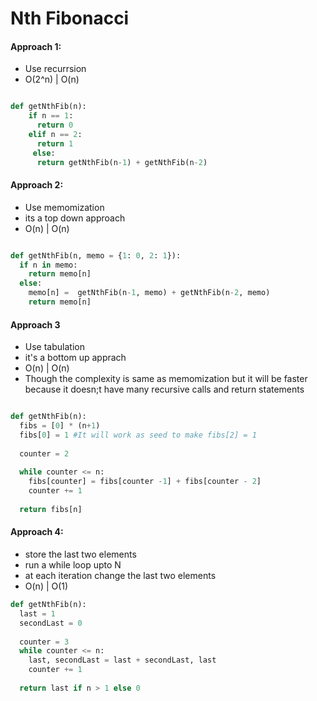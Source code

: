 # Nth Fibonacci

#### Approach 1:
- Use recurrsion 
- O(2^n) | O(n)

```python

def getNthFib(n):
    if n == 1:
      return 0
    elif n == 2:
      return 1
     else:
      return getNthFib(n-1) + getNthFib(n-2)

```

#### Approach 2:
- Use memomization
- its a top down approach
- O(n) | O(n)

```python

def getNthFib(n, memo = {1: 0, 2: 1}):
  if n in memo:
    return memo[n]
  else:
    memo[n] =  getNthFib(n-1, memo) + getNthFib(n-2, memo)
    return memo[n]
```

#### Approach 3
- Use tabulation
- it's a bottom up apprach
- O(n) | O(n)
- Though the complexity is same as memomization but it will be faster because it doesn;t have many recursive calls and return statements


```python

def getNthFib(n):
  fibs = [0] * (n+1)
  fibs[0] = 1 #It will work as seed to make fibs[2] = 1
  
  counter = 2
    
  while counter <= n:
    fibs[counter] = fibs[counter -1] + fibs[counter - 2]
    counter += 1
  
  return fibs[n] 
```

#### Approach 4:
- store the last two elements
- run a while loop upto N
- at each iteration change the last two elements
- O(n) | O(1)

``` python
def getNthFib(n):
  last = 1
  secondLast = 0
  
  counter = 3
  while counter <= n:
    last, secondLast = last + secondLast, last
    counter += 1
    
  return last if n > 1 else 0
```
